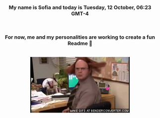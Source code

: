 


<div align="center">
<h3 >My name is Sofia and today is Tuesday, 12 October, 06:23 GMT-4</h3><br>
<h3 >For now, me and my personalities are working to create a fun Readme 👋
</h3><br>
<img src='img/dwight.gif' alt='working...'/>
</div>
